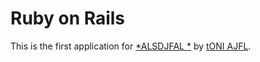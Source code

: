 # Ruby on Rails
This is the first application for
[*ALSDJFAL *](http://FASDF.org/)
by [tONI AJFL](http://ASDFAS.com/).

